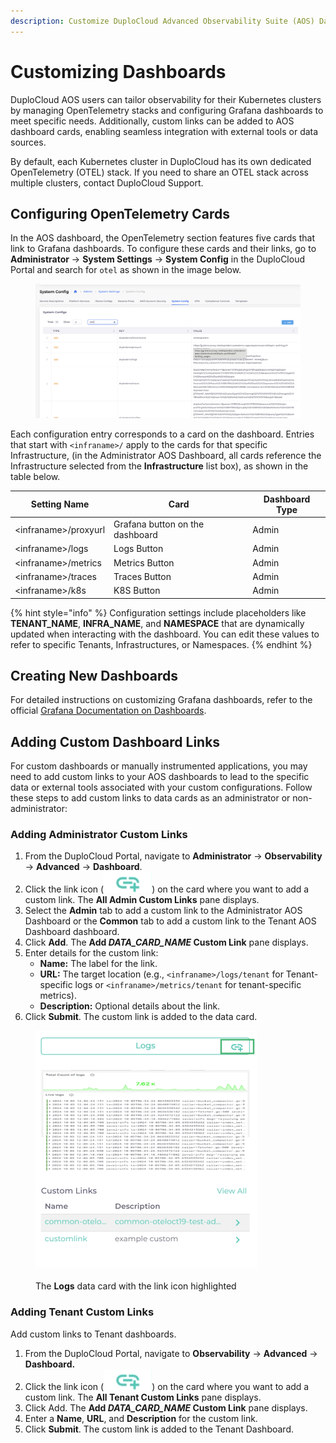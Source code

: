 ```yaml
---
description: Customize DuploCloud Advanced Observability Suite (AOS) Dashboards
---
```


# Customizing Dashboards

DuploCloud AOS users can tailor observability for their Kubernetes clusters by managing OpenTelemetry stacks and configuring Grafana dashboards to meet specific needs. Additionally, custom links can be added to AOS dashboard cards, enabling seamless integration with external tools or data sources.

By default, each Kubernetes cluster in DuploCloud has its own dedicated OpenTelemetry (OTEL) stack. If you need to share an OTEL stack across multiple clusters, contact DuploCloud Support.

## Configuring OpenTelemetry Cards

In the AOS dashboard, the OpenTelemetry section features five cards that link to Grafana dashboards. To configure these cards and their links, go to **Administrator** -> **System Settings** -> **System Config** in the DuploCloud Portal and search for `otel` as shown in the image below.

<figure><img src="../../../.gitbook/assets/image (9).png" alt=""><figcaption></figcaption></figure>

Each configuration entry corresponds to a card on the dashboard. Entries that start with `<infraname>/` apply to the cards for that specific Infrastructure, (in the Administrator AOS Dashboard, all cards reference the Infrastructure selected from the **Infrastructure** list box), as shown in the table below.&#x20;

| Setting Name          | Card                            | Dashboard Type |
| --------------------- | ------------------------------- | -------------- |
| \<infraname>/proxyurl | Grafana button on the dashboard | Admin          |
| \<infraname>/logs     | Logs Button                     | Admin          |
| \<infraname>/metrics  | Metrics Button                  | Admin          |
| \<infraname>/traces   | Traces Button                   | Admin          |
| \<infraname>/k8s      | K8S Button                      | Admin          |

{% hint style="info" %}
Configuration settings include placeholders like **TENANT\_NAME**, **INFRA\_NAME**, and **NAMESPACE** that are dynamically updated when interacting with the dashboard. You can edit these values to refer to specific Tenants, Infrastructures, or Namespaces.
{% endhint %}

## Creating New Dashboards&#x20;

For detailed instructions on customizing Grafana dashboards, refer to the official [Grafana Documentation on Dashboards](https://grafana.com/docs/grafana/latest/dashboards/).

## Adding Custom Dashboard Links

For custom dashboards or manually instrumented applications, you may need to add custom links to your AOS dashboards to lead to the specific data or external tools associated with your custom configurations. Follow these steps to add custom links to data cards as an administrator or non-administrator:

### Adding Administrator Custom Links

1. From the DuploCloud Portal, navigate to **Administrator** -> **Observability** -> **Advanced** -> **Dashboard**.
2. Click the link icon (<img src="../../../.gitbook/assets/new link icon.png" alt="" data-size="line">) on the card where you want to add a custom link. The **All Admin Custom Links** pane displays.
3. Select the **Admin** tab to add a custom link to the Administrator AOS Dashboard or the **Common** tab to add a custom link to the Tenant AOS Dashboard dashboard.
4. Click **Add**. The **Add&#x20;**_**DATA\_CARD\_NAME**_**&#x20;Custom Link** pane displays.
5. Enter details for the custom link:&#x20;
   * **Name:** The label for the link.
   * **URL:** The target location (e.g., `<infraname>/logs/tenant` for Tenant-specific logs or `<infraname>/metrics/tenant` for tenant-specific metrics).
   * **Description:** Optional details about the link.
6. Click **Submit**. The custom link is added to the data card.&#x20;

<div align="left"><figure><img src="../../../.gitbook/assets/new logs.png" alt="" width="354"><figcaption><p>The <strong>Logs</strong> data card with the link icon highlighted</p></figcaption></figure></div>

### Adding Tenant Custom Links

Add custom links to Tenant dashboards.

1. From the DuploCloud Portal, navigate to **Observability** -> **Advanced** -> **Dashboard.**
2. Click the link icon (<img src="../../../.gitbook/assets/new link icon.png" alt="" data-size="line">) on the card where you want to add a custom link. The **All Tenant Custom Links** pane displays.
3. Click Add. The **Add&#x20;**_**DATA\_CARD\_NAME**_**&#x20;Custom Link** pane displays.
4. Enter a **Name**, **URL**, and **Description** for the custom link.&#x20;
5. Click **Submit**. The custom link is added to the Tenant Dashboard.&#x20;
